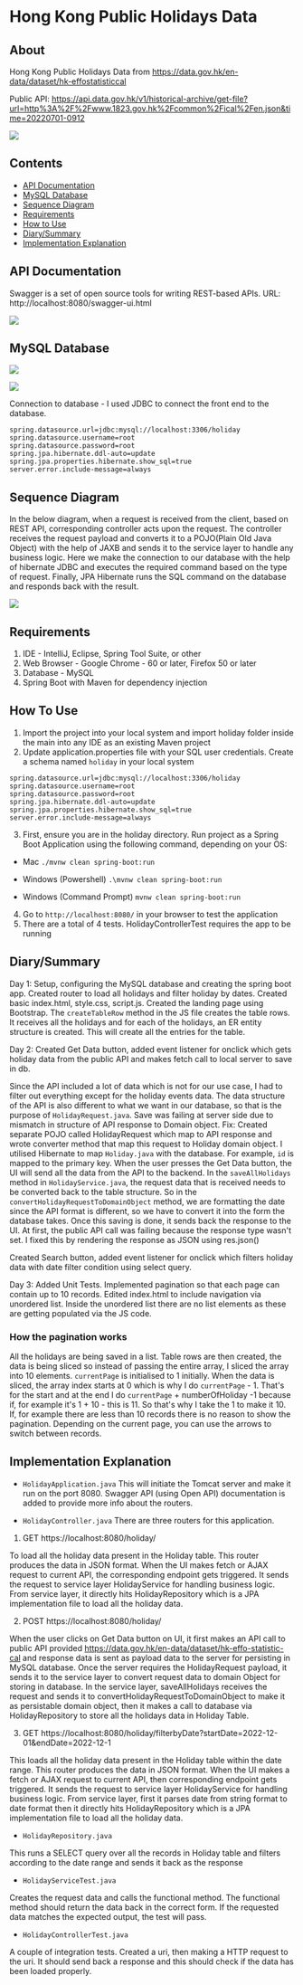 # Hong Kong Public Holidays Data

## About
Hong Kong Public Holidays Data from https://data.gov.hk/en-data/dataset/hk-effostatisticcal

Public API: https://api.data.gov.hk/v1/historical-archive/get-file?url=http%3A%2F%2Fwww.1823.gov.hk%2Fcommon%2Fical%2Fen.json&time=20220701-0912

![](home.png)

## Contents
- [API Documentation](#api-documentation)
- [MySQL Database](#mysql-database)
- [Sequence Diagram](#sequence-diagram)
- [Requirements](#requirements)
- [How to Use](#how-to-use)
- [Diary/Summary](#diarysummary)
- [Implementation Explanation](#implementation-explanation)

## API Documentation
Swagger is a set of open source tools for writing REST-based APIs. 
URL: http://localhost:8080/swagger-ui.html

![](routes.png)

## MySQL Database

![](schema.png)

![](holiday_table.png)

Connection to database -
I used JDBC to connect the front end to the database.

```
spring.datasource.url=jdbc:mysql://localhost:3306/holiday
spring.datasource.username=root
spring.datasource.password=root
spring.jpa.hibernate.ddl-auto=update
spring.jpa.properties.hibernate.show_sql=true
server.error.include-message=always
```

## Sequence Diagram
In the below diagram, when a request is received from the client, based on REST API, 
corresponding controller acts upon the request. The controller receives the request 
payload and converts it to a POJO(Plain Old Java Object) with the help of JAXB and 
sends it to the service layer to handle any business logic. Here we make the connection
to our database with the help of hibernate JDBC and executes the required command 
based on the type of request. Finally, JPA Hibernate runs the SQL command on the 
database and responds back with the result.

![](sequence_diagram.png)

## Requirements
1. IDE - IntelliJ, Eclipse, Spring Tool Suite, or other
2. Web Browser - Google Chrome - 60 or later, Firefox 50 or later
3. Database - MySQL
4. Spring Boot with Maven for dependency injection

## How To Use

1. Import the project into your local system and import holiday folder inside the main into any IDE as an existing Maven project
2. Update application.properties file with your SQL user credentials. Create a schema named `holiday` in your local system
```
spring.datasource.url=jdbc:mysql://localhost:3306/holiday
spring.datasource.username=root
spring.datasource.password=root
spring.jpa.hibernate.ddl-auto=update
spring.jpa.properties.hibernate.show_sql=true
server.error.include-message=always
```
3. First, ensure you are in the holiday directory. Run project as a Spring Boot Application using the following command, depending on your OS:
- Mac `./mvnw clean spring-boot:run`

- Windows (Powershell) `.\mvnw clean spring-boot:run`

- Windows (Command Prompt) `mvnw clean spring-boot:run` 
4. Go to `http://localhost:8080/` in your browser to test the application
5. There are a total of 4 tests. HolidayControllerTest requires the app to be running

## Diary/Summary

Day 1: Setup, configuring the MySQL database and creating the spring boot app. Created router to load all holidays and filter holiday by dates.
Created basic index.html, style.css, script.js. Created the landing page using Bootstrap.
The `createTableRow` method in the JS file creates the table rows. It receives all the holidays and
for each of the holidays, an ER entity structure is created. This will create all the entries for the table.

Day 2: Created Get Data button, added event listener for onclick which gets holiday data from the public API and makes fetch call to local server to save in db.

Since the API included a lot of data which is not for our use case, I 
had to filter out everything except for the holiday events data. The data structure of the API is also different
to what we want in our database, so that is the purpose of `HolidayRequest.java`. Save was failing at server side due to mismatch in structure of API response to Domain object.
Fix: Created separate POJO called HolidayRequest which map to API response and wrote converter method that map this request to Holiday domain object. I utilised Hibernate to map `Holiday.java` with the
database. For example, `id` is mapped to the primary key. When the user presses the Get Data button,
the UI will send all the data from the API to the backend. In the `saveAllHolidays` method in `HolidayService.java`, the request data that is received 
needs to be converted back to the table structure. So in the `convertHolidayRequestToDomainObject` method, we are formatting the date since the API format is 
different, so we have to convert it into the form the database takes. Once this saving is done, it sends back the response to the UI.
At first, the public API call was failing because the response type wasn't set. I fixed this by rendering the response as JSON using res.json()

Created Search button, added event listener for onclick which filters holiday data with date filter condition using select query.

Day 3: Added Unit Tests. Implemented pagination so that each page can contain up to 10 records. Edited index.html to include navigation via unordered list. Inside the
unordered list there are no list elements as these are getting populated via the JS code.

### How the pagination works
All the holidays are being saved in a list. Table rows are then created, the data is being sliced so
instead of passing the entire array, I sliced the array into 10 elements. `currentPage` is initialised to 1 initially.
When the data is sliced, the array index starts at 0 which is why I do `currentPage` - 1. That's for the start and at the end
I do `currentPage` + numberOfHoliday -1 because if, for example it's 1 + 10 - this is 11. So that's why I take the 1 to make it 10.
If, for example there are less than 10 records there is no reason to show the pagination.
Depending on the current page, you can use the arrows to switch between records.

## Implementation Explanation

- ```HolidayApplication.java``` This will initiate the Tomcat server and make it run on the port 8080. Swagger API (using Open API) documentation is added to provide more info about the routers.


- ```HolidayController.java``` There are three routers for this application.
1. GET https://localhost:8080/holiday/

To load all the holiday data present in the Holiday table. This router produces the 
data in JSON format. When the UI makes fetch or AJAX request to current API, the 
corresponding endpoint gets triggered. It sends the request to service layer 
HolidayService for handling business logic. From service layer, it directly hits
HolidayRepository which is a JPA implementation file to load all the holiday data.

2. POST https://localhost:8080/holiday/

When the user clicks on Get Data button on UI, it first makes an API call to public 
API provided https://data.gov.hk/en-data/dataset/hk-effo-statistic-cal and response
data is sent as payload data to the server for persisting in MySQL database. Once 
the server requires the HolidayRequest payload, it sends it to the service layer to
convert request data to domain Object for storing in database.
In the service layer, saveAllHolidays receives the request and sends it to 
convertHolidayRequestToDomainObject to make it as persistable domain object, then 
it makes a call to database via HolidayRepository to store all the holidays data in 
Holiday Table.

3. GET https://localhost:8080/holiday/filterbyDate?startDate=2022-12-01&endDate=2022-12-1

This loads all the holiday data present in the Holiday table within the date range. 
This router produces the data in JSON format. When the UI makes a fetch or AJAX 
request to current API, then corresponding endpoint gets triggered. It sends the 
request to service layer HolidayService for handling business logic. 
From service layer, first it parses date from string format to date format then it
directly hits HolidayRepository which is a JPA implementation file to load all the
holiday data. 

- ```HolidayRepository.java```

This runs a SELECT query over all the records in Holiday table and filters according to the date range and sends it back as the response

- ```HolidayServiceTest.java```

Creates the request data and calls the functional method. The functional method 
should return the data back in the correct form. If the requested data matches
the expected output, the test will pass.

- ```HolidayControllerTest.java```

A couple of integration tests. Created a uri, then making a HTTP request to the uri.
It should send back a response and this should check if the data has been loaded
properly.